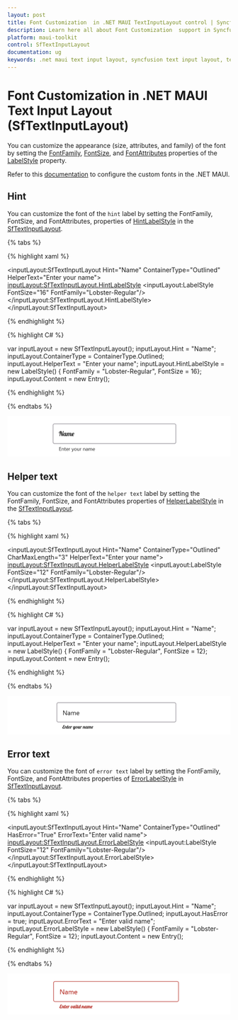 ```yaml
---
layout: post
title: Font Customization  in .NET MAUI TextInputLayout control | Syncfusion
description: Learn here all about Font Customization  support in Syncfusion .NET MAUI Text Input Layout (SfTextInputLayout) control and more.
platform: maui-toolkit
control: SfTextInputLayout
documentation: ug
keywords: .net maui text input layout, syncfusion text input layout, text input layout maui, .net maui error label, .net maui hint label.
---
```


# Font Customization  in .NET MAUI Text Input Layout (SfTextInputLayout)

You can customize the appearance (size, attributes, and family) of the font by setting the [FontFamily](https://help.syncfusion.com/cr/maui/Syncfusion.Maui.Core.LabelStyle.html#Syncfusion_Maui_Core_LabelStyle_FontFamilyProperty), [FontSize](https://help.syncfusion.com/cr/maui/Syncfusion.Maui.Core.LabelStyle.html#Syncfusion_Maui_Core_LabelStyle_FontSizeProperty), and [FontAttributes](https://help.syncfusion.com/cr/maui/Syncfusion.Maui.Core.LabelStyle.html#Syncfusion_Maui_Core_LabelStyle_FontAttributesProperty) properties of the [LabelStyle](https://help.syncfusion.com/cr/maui/Syncfusion.Maui.Core.LabelStyle.html) property.

Refer to this [documentation](https://learn.microsoft.com/en-us/dotnet/maui/user-interface/fonts) to configure the custom fonts in the .NET MAUI.

## Hint

You can customize the font of the `hint` label by setting the FontFamily, FontSize, and FontAttributes, properties of [HintLabelStyle](https://help.syncfusion.com/cr/maui/Syncfusion.Maui.Core.SfTextInputLayout.html#Syncfusion_Maui_Core_SfTextInputLayout_HintLabelStyle) in the [SfTextInputLayout](https://help.syncfusion.com/cr/maui/Syncfusion.Maui.Core.SfTextInputLayout.html).

{% tabs %} 

{% highlight xaml %}

<inputLayout:SfTextInputLayout Hint="Name"
                               ContainerType="Outlined"
                               HelperText="Enter your name">
    <Entry />
    <inputLayout:SfTextInputLayout.HintLabelStyle>
        <inputLayout:LabelStyle FontSize="16" FontFamily="Lobster-Regular"/>
    </inputLayout:SfTextInputLayout.HintLabelStyle>
</inputLayout:SfTextInputLayout> 

{% endhighlight %}

{% highlight C# %} 

var inputLayout = new SfTextInputLayout();
inputLayout.Hint = "Name";
inputLayout.ContainerType = ContainerType.Outlined;
inputLayout.HelperText = "Enter your name";
inputLayout.HintLabelStyle = new LabelStyle() { FontFamily = "Lobster-Regular", FontSize = 16};
inputLayout.Content = new Entry(); 

{% endhighlight %}

{% endtabs %}

![Hint label style](images/CustomFont/HintLabelStyle.png)

## Helper text

You can customize the font of the `helper text` label by setting the FontFamily, FontSize, and FontAttributes properties of [HelperLabelStyle](https://help.syncfusion.com/cr/maui/Syncfusion.Maui.Core.SfTextInputLayout.html#Syncfusion_Maui_Core_SfTextInputLayout_HelperLabelStyle) in the [SfTextInputLayout](https://help.syncfusion.com/cr/maui/Syncfusion.Maui.Core.SfTextInputLayout.html).

{% tabs %} 

{% highlight xaml %}

<inputLayout:SfTextInputLayout Hint="Name"
                               ContainerType="Outlined"
                               CharMaxLength="3"
                               HelperText="Enter your name">
    <Entry />
    <inputLayout:SfTextInputLayout.HelperLabelStyle>
        <inputLayout:LabelStyle FontSize="12" FontFamily="Lobster-Regular"/>
    </inputLayout:SfTextInputLayout.HelperLabelStyle>
</inputLayout:SfTextInputLayout> 

{% endhighlight %}

{% highlight C# %} 

var inputLayout = new SfTextInputLayout();
inputLayout.Hint = "Name";
inputLayout.ContainerType = ContainerType.Outlined;
inputLayout.HelperText = "Enter your name";
inputLayout.HelperLabelStyle = new LabelStyle() { FontFamily = "Lobster-Regular", FontSize = 12};
inputLayout.Content = new Entry(); 

{% endhighlight %}

{% endtabs %}

![Helper label style](images/CustomFont/HelperLabelStyle.png)

## Error text

You can customize the font of `error text` label by setting the FontFamily, FontSize, and FontAttributes properties of [ErrorLabelStyle](https://help.syncfusion.com/cr/maui/Syncfusion.Maui.Core.SfTextInputLayout.html#Syncfusion_Maui_Core_SfTextInputLayout_ErrorLabelStyle) in [SfTextInputLayout](https://help.syncfusion.com/cr/maui/Syncfusion.Maui.Core.SfTextInputLayout.html).

{% tabs %} 

{% highlight xaml %}

<inputLayout:SfTextInputLayout
    Hint="Name"
    ContainerType="Outlined"
    HasError="True"
    ErrorText="Enter valid name">
    <Entry />
    <inputLayout:SfTextInputLayout.ErrorLabelStyle>
        <inputLayout:LabelStyle FontSize="12" FontFamily="Lobster-Regular"/>
    </inputLayout:SfTextInputLayout.ErrorLabelStyle>
</inputLayout:SfTextInputLayout> 

{% endhighlight %}

{% highlight C# %} 

var inputLayout = new SfTextInputLayout();
inputLayout.Hint = "Name";
inputLayout.ContainerType = ContainerType.Outlined;
inputLayout.HasError = true;
inputLayout.ErrorText = "Enter valid name";
inputLayout.ErrorLabelStyle = new LabelStyle() { FontFamily = "Lobster-Regular", FontSize = 12};
inputLayout.Content = new Entry(); 

{% endhighlight %}

{% endtabs %}

![Error label style](images/CustomFont/ErrorLabelStyle.png)
